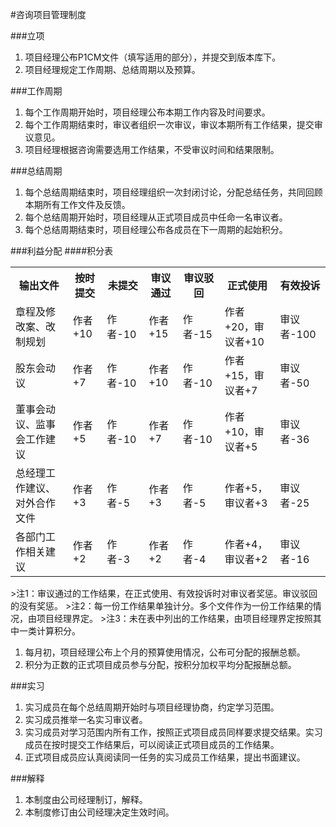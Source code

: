 #咨询项目管理制度

###立项
1. 项目经理公布P1CM文件（填写适用的部分），并提交到版本库下。
2. 项目经理规定工作周期、总结周期以及预算。

###工作周期
1. 每个工作周期开始时，项目经理公布本期工作内容及时间要求。
2. 每个工作周期结束时，审议者组织一次审议，审议本期所有工作结果，提交审议意见。
3. 项目经理根据咨询需要选用工作结果，不受审议时间和结果限制。

###总结周期
1. 每个总结周期结束时，项目经理组织一次封闭讨论，分配总结任务，共同回顾本期所有工作文件及反馈。
2. 每个总结周期开始时，项目经理从正式项目成员中任命一名审议者。
3. 每个总结周期结束时，项目经理公布各成员在下一周期的起始积分。

###利益分配
####积分表
<table>
<tr><th>输出文件</th><th>按时提交</th><th>未提交</th><th>审议通过</th><th>审议驳回</th><th>正式使用</th><th>有效投诉</th></tr>
<tr><td>章程及修改案、改制规划</td><td>作者+10</td><td>作者-10</td><td>作者+15</td><td>作者-15</td><td>作者+20，审议者+10</td><td>审议者-100</td></tr>
<tr><td>股东会动议</td><td>作者+7</td><td>作者-10</td><td>作者+10</td><td>作者-10</td><td>作者+15，审议者+7</td><td>审议者-50</td></tr>
<tr><td>董事会动议、监事会工作建议</td><td>作者+5</td><td>作者-10</td><td>作者+7</td><td>作者-10</td><td>作者+10，审议者+5</td><td>审议者-36</td></tr>
<tr><td>总经理工作建议、对外合作文件</td><td>作者+3</td><td>作者-5</td><td>作者+3</td><td>作者-5</td><td>作者+5，审议者+3</td><td>审议者-25</td></tr>
<tr><td>各部门工作相关建议</td><td>作者+2</td><td>作者-3</td><td>作者+2</td><td>作者-4</td><td>作者+4，审议者+2</td><td>审议者-16</td></tr>
</table>
>注1：审议通过的工作结果，在正式使用、有效投诉时对审议者奖惩。审议驳回的没有奖惩。  
>注2：每一份工作结果单独计分。多个文件作为一份工作结果的情况，由项目经理界定。  
>注3：未在表中列出的工作结果，由项目经理界定按照其中一类计算积分。

1. 每月初，项目经理公布上个月的预算使用情况，公布可分配的报酬总额。
2. 积分为正数的正式项目成员参与分配，按积分加权平均分配报酬总额。

###实习
1. 实习成员在每个总结周期开始时与项目经理协商，约定学习范围。
2. 实习成员推举一名实习审议者。
3. 实习成员对学习范围内所有工作，按照正式项目成员同样要求提交结果。实习成员在按时提交工作结果后，可以阅读正式项目成员的工作结果。
4. 正式项目成员应认真阅读同一任务的实习成员工作结果，提出书面建议。

###解释
1. 本制度由公司经理制订，解释。
2. 本制度修订由公司经理决定生效时间。
